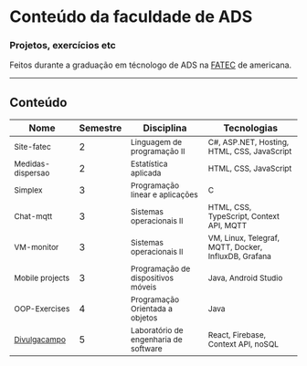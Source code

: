 # Conteúdo da faculdade de ADS

### Projetos, exercícios etc 

Feitos durante a graduação em técnologo de ADS na [FATEC](https://www.fatec.edu.br/) de americana.

<hr>

## Conteúdo

| Nome                                                                    | Semestre | Disciplina                                          | Tecnologias                                                     |
|-------------------------------------------------------------------------|----------|-----------------------------------------------------|-----------------------------------------------------------------|
| <sub>Site-fatec</sub>                                                   | 2        | <sub>Linguagem de programação II</sub>              | <sub>C#, ASP.NET, Hosting, HTML, CSS, JavaScript</sub>          |
| <sub>Medidas-dispersao</sub>                                            | 2        | <sub>Estatística aplicada</sub>                     | <sub>HTML, CSS, JavaScript</sub>                                |
| <sub>Simplex</sub>                                                      | 3        | <sub>Programação linear e aplicações</sub>          | <sub>C</sub>                                                    |
| <sub>Chat-mqtt</sub>                                                    | 3        | <sub>Sistemas operacionais II</sub>                 | <sub>HTML, CSS, TypeScript, Context API, MQTT</sub>             |
| <sub>VM-monitor</sub>                                                   | 3        | <sub>Sistemas operacionais II</sub>                 | <sub>VM, Linux, Telegraf, MQTT, Docker, InfluxDB, Grafana</sub> |
| <sub>Mobile projects</sub>                                              | 3        | <sub>Programação de dispositivos móveis</sub>       | <sub>Java, Android Studio</sub>                                 |
| <sub>OOP-Exercises</sub>                                                | 4        | <sub>Programação Orientada a objetos</sub>          | <sub>Java</sub>                                                 |
| <sub>[Divulgacampo](https://github.com/leobez/divulgacampo)</sub>       | 5        | <sub>Laboratório de engenharia de software</sub>    | <sub>React, Firebase, Context API, noSQL</sub>                  |
